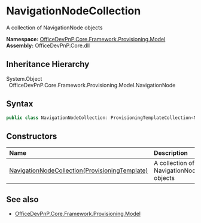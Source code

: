 # NavigationNodeCollection
 A collection of NavigationNode objects   

**Namespace:** [OfficeDevPnP.Core.Framework.Provisioning.Model](OfficeDevPnP.Core.Framework.Provisioning.Model.md)  
**Assembly:** OfficeDevPnP.Core.dll  
## Inheritance Hierarchy
System.Object  
&ensp;OfficeDevPnP.Core.Framework.Provisioning.Model.NavigationNode  
## Syntax
```C#
public class NavigationNodeCollection: ProvisioningTemplateCollection<NavigationNode>
```
## Constructors
|**Name**|**Description**|
|:-----|:-----|
| [NavigationNodeCollection(ProvisioningTemplate)](OfficeDevPnP.Core.Framework.Provisioning.Model.NavigationNodeCollection.ctor1.md) |  A collection of NavigationNode objects 
## See also
- [OfficeDevPnP.Core.Framework.Provisioning.Model](OfficeDevPnP.Core.Framework.Provisioning.Model.md)
